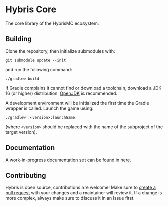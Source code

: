 # Hybris Core

The core library of the HybrisMC ecosystem.

## Building

Clone the repository, then initialize submodules with:

```shell
git submodule update --init
```

and run the following command:

```shell
./gradlew build
```

If Gradle complains it cannot find or download a toolchain, download a JDK 16
(or higher) distribution. [OpenJDK](https://jdk.java.net) is recommended.

A development environment will be initialized the first time the Gradle wrapper
is called. Launch the game using:

```shell
./gradlew :<version>:launchGame
```

(where `<version>` should be replaced with the name of the subproject of the
target version).

## Documentation

A work-in-progress documentation set can be found in [here](docs).

## Contributing

Hybris is open source, contributions are welcome! Make sure to [create a pull
request](https://docs.github.com/en/pull-requests/collaborating-with-pull-requests/proposing-changes-to-your-work-with-pull-requests/creating-a-pull-request)
with your changes and a maintainer will review it. If a change is more complex,
always make sure to discuss it in an Issue first.

